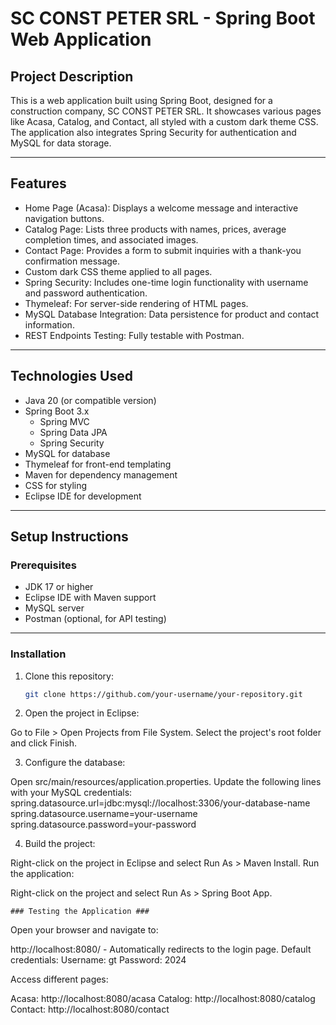 # SC CONST PETER SRL - Spring Boot Web Application

## Project Description
This is a web application built using Spring Boot, designed for a construction company, SC CONST PETER SRL. It showcases various pages like Acasa, Catalog, and Contact, all styled with a custom dark theme CSS. The application also integrates Spring Security for authentication and MySQL for data storage.

---

## Features
- Home Page (Acasa): Displays a welcome message and interactive navigation buttons.
- Catalog Page: Lists three products with names, prices, average completion times, and associated images.
- Contact Page: Provides a form to submit inquiries with a thank-you confirmation message.
- Custom dark CSS theme applied to all pages.
- Spring Security: Includes one-time login functionality with username and password authentication.
- Thymeleaf: For server-side rendering of HTML pages.
- MySQL Database Integration: Data persistence for product and contact information.
- REST Endpoints Testing: Fully testable with Postman.

---

## Technologies Used
- Java 20 (or compatible version)
- Spring Boot 3.x
  - Spring MVC
  - Spring Data JPA
  - Spring Security
- MySQL for database
- Thymeleaf for front-end templating
- Maven for dependency management
- CSS for styling
- Eclipse IDE for development

---

## Setup Instructions

### Prerequisites
- JDK 17 or higher
- Eclipse IDE with Maven support
- MySQL server
- Postman (optional, for API testing)

---

### Installation
1. Clone this repository:
   ```bash
   git clone https://github.com/your-username/your-repository.git
   
2. Open the project in Eclipse:

Go to File > Open Projects from File System.
Select the project's root folder and click Finish.

3. Configure the database:

Open src/main/resources/application.properties.
Update the following lines with your MySQL credentials: 
	spring.datasource.url=jdbc:mysql://localhost:3306/your-database-name
	spring.datasource.username=your-username
	spring.datasource.password=your-password
	
4. Build the project:

Right-click on the project in Eclipse and select Run As > Maven Install.
Run the application:

Right-click on the project and select Run As > Spring Boot App.

	### Testing the Application ###
	
Open your browser and navigate to:

http://localhost:8080/ - Automatically redirects to the login page.
Default credentials:
Username: gt
Password: 2024

Access different pages:

Acasa: http://localhost:8080/acasa
Catalog: http://localhost:8080/catalog
Contact: http://localhost:8080/contact